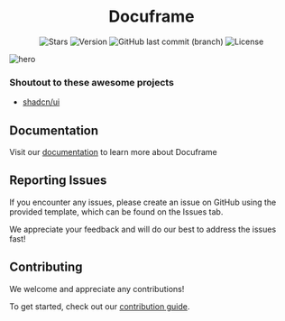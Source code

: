 <h1 align="center">
Docuframe
</h1>

<div align="center">

![Stars](https://img.shields.io/github/stars/skredev/docuframe?logo=github&style=flat)
![Version](https://img.shields.io/github/package-json/v/skredev/docuframe?logo=git&logoColor=white&style=flat)
![GitHub last commit (branch)](https://img.shields.io/github/last-commit/skredev/docuframe/main?logo=git&logoColor=white&style=flat)
![License](https://img.shields.io/github/license/skredev/docuframe?logoColor=white&style=flat)

</div>

![hero](https://placehold.co/2400x1256)

### Shoutout to these awesome projects

- [shadcn/ui](https://ui.shadcn.com)

## Documentation

Visit our [documentation](https://docuframe.work/docs) to learn more about Docuframe

## Reporting Issues

If you encounter any issues, please create an issue on GitHub using the provided template, which can be found on the Issues tab.

We appreciate your feedback and will do our best to address the issues fast!

## Contributing

We welcome and appreciate any contributions!

To get started, check out our [contribution guide](https://github.com/skredev/docuframe/blob/main/CONTRIBUTING.md).
